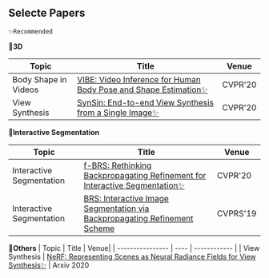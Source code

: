 ## Selecte Papers
`✨Recommended`

**🥥3D**

| Topic | Title | Venue| 
| ---------------- | ---- | ------------ |
| Body Shape in Videos| [VIBE: Video Inference for Human Body Pose and Shape Estimation✨](https://arxiv.org/pdf/1912.05656.pdf) | CVPR'20
| View Synthesis| [SynSin: End-to-end View Synthesis from a Single Image✨](https://arxiv.org/abs/1912.08804) | CVPR'20


**🥥Interactive Segmentation** 

| Topic | Title | Venue| 
| ---------------- | ---- | ------------ |
| Interactive Segmentation| [f-BRS: Rethinking Backpropagating Refinement for Interactive Segmentation✨](https://github.com/saic-vul/fbrs_interactive_segmentation) | CVPR'20
| Interactive Segmentation| [BRS: Interactive Image Segmentation via Backpropagating Refinement Scheme](https://vcg.seas.harvard.edu/publications/interactive-image-segmentation-via-backpropagating-refinement-scheme/paper) | CVPRS'19

**🍃Others**
| Topic | Title | Venue| 
| ---------------- | ---- | ------------ |
| View Synthesis | [NeRF: Representing Scenes as Neural Radiance Fields for View Synthesis✨](http://www.matthewtancik.com/nerf) | Arxiv 2020

